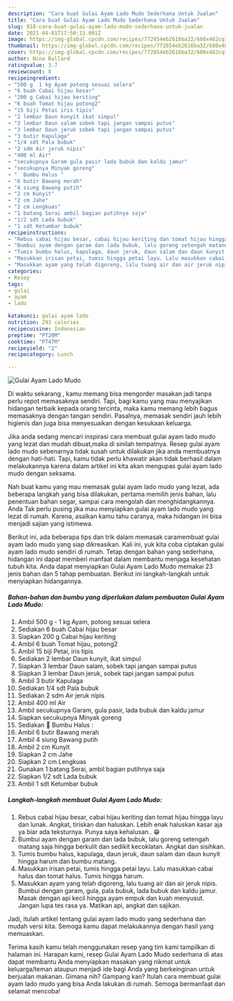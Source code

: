 ```yaml
---
description: "Cara buat Gulai Ayam Lado Mudo Sederhana Untuk Jualan"
title: "Cara buat Gulai Ayam Lado Mudo Sederhana Untuk Jualan"
slug: 918-cara-buat-gulai-ayam-lado-mudo-sederhana-untuk-jualan
date: 2021-04-01T17:50:13.091Z
image: https://img-global.cpcdn.com/recipes/772854eb2616ba32/680x482cq70/gulai-ayam-lado-mudo-foto-resep-utama.jpg
thumbnail: https://img-global.cpcdn.com/recipes/772854eb2616ba32/680x482cq70/gulai-ayam-lado-mudo-foto-resep-utama.jpg
cover: https://img-global.cpcdn.com/recipes/772854eb2616ba32/680x482cq70/gulai-ayam-lado-mudo-foto-resep-utama.jpg
author: Nina Ballard
ratingvalue: 3.7
reviewcount: 8
recipeingredient:
- "500 g  1 kg Ayam potong sesuai selera"
- "6 buah Cabai hijau besar"
- "200 g Cabai hijau keriting"
- "6 buah Tomat hijau potong2"
- "15 biji Petai iris tipis"
- "2 lembar Daun kunyit ikat simpul"
- "3 lembar Daun salam sobek tapi jangan sampai putus"
- "3 lembar Daun jeruk sobek tapi jangan sampai putus"
- "3 butir Kapulaga"
- "1/4 sdt Pala bubuk"
- "2 sdm Air jeruk nipis"
- "400 ml Air"
- "secukupnya Garam gula pasir lada bubuk dan kaldu jamur"
- "secukupnya Minyak goreng"
- "  Bumbu Halus "
- "6 butir Bawang merah"
- "4 siung Bawang putih"
- "2 cm Kunyit"
- "2 cm Jahe"
- "2 cm Lengkuas"
- "1 batang Serai ambil bagian putihnya saja"
- "1/2 sdt Lada bubuk"
- "1 sdt Ketumbar bubuk"
recipeinstructions:
- "Rebus cabai hijau besar, cabai hijau keriting dan tomat hijau hingga layu dan lunak. Angkat, tiriskan dan haluskan. Lebih enak haluskan kasar aja ya biar ada teksturnya. Punya saya kehalusan.. 😁"
- "Bumbui ayam dengan garam dan lada bubuk, lalu goreng setengah matang saja hingga berkulit dan sedikit kecoklatan. Angkat dan sisihkan."
- "Tumis bumbu halus, kapulaga, daun jeruk, daun salam dan daun kunyit hingga harum dan bumbu matang."
- "Masukkan irisan petai, tumis hingga petai layu. Lalu masukkan cabai halus dan tomat halus. Tumis hingga harum."
- "Masukkan ayam yang telah digoreng, lalu tuang air dan air jeruk nipis. Bumbui dengan garam, gula, pala bubuk, lada bubuk dan kaldu jamur. Masak dengan api kecil hingga ayam empuk dan kuah menyusut. Jangan lupa tes rasa ya. Matikan api, angkat dan sajikan."
categories:
- Resep
tags:
- gulai
- ayam
- lado

katakunci: gulai ayam lado 
nutrition: 293 calories
recipecuisine: Indonesian
preptime: "PT20M"
cooktime: "PT47M"
recipeyield: "2"
recipecategory: Lunch

---
```



![Gulai Ayam Lado Mudo](https://img-global.cpcdn.com/recipes/772854eb2616ba32/680x482cq70/gulai-ayam-lado-mudo-foto-resep-utama.jpg)

Di waktu  sekarang , kamu memang bisa mengorder masakan jadi tanpa perlu repot memasaknya sendiri. Tapi, bagi kamu yang mau menyajikan hidangan terbaik kepada orang tercinta, maka kamu memang lebih bagus memasaknya dengan tangan sendiri. Pasalnya, memasak sendiri jauh lebih higienis dan juga bisa menyesuaikan dengan kesukaan keluarga.

Jika anda sedang mencari inspirasi cara membuat gulai ayam lado mudo yang lezat dan mudah dibuat,maka di sinilah tempatnya. Resep gulai ayam lado mudo  sebenarnya tidak susah untuk dilakukan jika anda membuatnya dengan hati-hati. Tapi, kamu tidak perlu khawatir akan tidak berhasil dalam melakukannya 
karena dalam artikel ini kita akan mengupas gulai ayam lado mudo dengan seksama.  



Nah buat kamu yang mau memasak gulai ayam lado mudo yang lezat, ada beberapa langkah yang bisa dilakukan, pertama memilih jenis bahan, lalu penentuan bahan segar, sampai cara mengolah dan menghidangkannya. Anda Tak perlu pusing jika mau menyiapkan gulai ayam lado mudo yang lezat di rumah. Karena, asalkan kamu  tahu caranya, maka hidangan ini bisa menjadi sajian yang istimewa.

Berikut ini, ada beberapa tips dan trik dalam memasak caramembuat gulai ayam lado mudo yang siap dikreasikan. Kali ini, yuk kita coba ciptakan gulai ayam lado mudo sendiri di rumah. Tetap dengan bahan yang sederhana, hidangan ini dapat memberi manfaat dalam membantu menjaga kesehatan tubuh kita. Anda dapat menyiapkan Gulai Ayam Lado Mudo memakai 23 jenis bahan dan 5 tahap pembuatan. Berikut ini langkah-langkah untuk menyiapkan hidangannya.

<!--inarticleads1-->

##### Bahan-bahan dan bumbu yang diperlukan dalam pembuatan Gulai Ayam Lado Mudo:

1. Ambil 500 g - 1 kg Ayam, potong sesuai selera
1. Sediakan 6 buah Cabai hijau besar
1. Siapkan 200 g Cabai hijau keriting
1. Ambil 6 buah Tomat hijau, potong2
1. Ambil 15 biji Petai, iris tipis
1. Sediakan 2 lembar Daun kunyit, ikat simpul
1. Siapkan 3 lembar Daun salam, sobek tapi jangan sampai putus
1. Siapkan 3 lembar Daun jeruk, sobek tapi jangan sampai putus
1. Ambil 3 butir Kapulaga
1. Sediakan 1/4 sdt Pala bubuk
1. Sediakan 2 sdm Air jeruk nipis
1. Ambil 400 ml Air
1. Ambil secukupnya Garam, gula pasir, lada bubuk dan kaldu jamur
1. Siapkan secukupnya Minyak goreng
1. Sediakan  🧄 Bumbu Halus :
1. Ambil 6 butir Bawang merah
1. Ambil 4 siung Bawang putih
1. Ambil 2 cm Kunyit
1. Siapkan 2 cm Jahe
1. Siapkan 2 cm Lengkuas
1. Gunakan 1 batang Serai, ambil bagian putihnya saja
1. Siapkan 1/2 sdt Lada bubuk
1. Ambil 1 sdt Ketumbar bubuk




<!--inarticleads2-->

##### Langkah-langkah membuat Gulai Ayam Lado Mudo:

1. Rebus cabai hijau besar, cabai hijau keriting dan tomat hijau hingga layu dan lunak. Angkat, tiriskan dan haluskan. Lebih enak haluskan kasar aja ya biar ada teksturnya. Punya saya kehalusan.. 😁
1. Bumbui ayam dengan garam dan lada bubuk, lalu goreng setengah matang saja hingga berkulit dan sedikit kecoklatan. Angkat dan sisihkan.
1. Tumis bumbu halus, kapulaga, daun jeruk, daun salam dan daun kunyit hingga harum dan bumbu matang.
1. Masukkan irisan petai, tumis hingga petai layu. Lalu masukkan cabai halus dan tomat halus. Tumis hingga harum.
1. Masukkan ayam yang telah digoreng, lalu tuang air dan air jeruk nipis. Bumbui dengan garam, gula, pala bubuk, lada bubuk dan kaldu jamur. Masak dengan api kecil hingga ayam empuk dan kuah menyusut. Jangan lupa tes rasa ya. Matikan api, angkat dan sajikan.




Jadi, itulah artikel tentang  gulai ayam lado mudo  yang sederhana dan mudah versi kita. Semoga kamu dapat melakukannya dengan hasil yang memuaskan. 

Terima kasih kamu telah menggunakan resep yang tim kami tampilkan di halaman ini. Harapan kami, resep  Gulai Ayam Lado Mudo sederhana di atas dapat membantu Anda menyiapkan masakan yang nikmat untuk keluarga/teman ataupun menjadi ide bagi Anda yang berkeinginan untuk berjualan makanan. Gimana nih? Gampang kan? Itulah cara membuat gulai ayam lado mudo yang bisa Anda lakukan di rumah. Semoga bermanfaat dan selamat mencoba!

